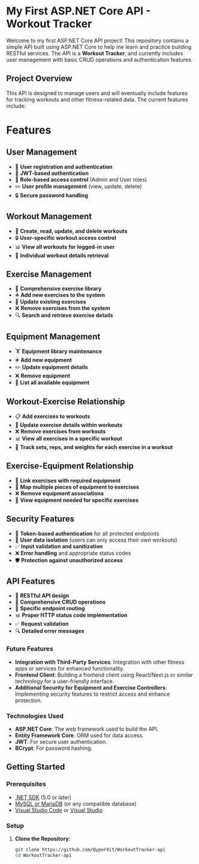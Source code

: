 # My First ASP.NET Core API - Workout Tracker

Welcome to my first ASP.NET Core API project! This repository contains a simple API built using ASP.NET Core to help me learn and practice building RESTful services. The API is a **Workout Tracker**, and currently includes user management with basic CRUD operations and authentication features.

## Project Overview

This API is designed to manage users and will eventually include features for tracking workouts and other fitness-related data. The current features include:

# Features

## User Management
- 👤 **User registration and authentication**
- 🔐 **JWT-based authentication**
- 👑 **Role-based access control** (Admin and User roles)
- ✏️ **User profile management** (view, update, delete)
- 🔒 **Secure password handling**

## Workout Management
- 📝 **Create, read, update, and delete workouts**
- 🔒 **User-specific workout access control**
- 📊 **View all workouts for logged-in user**
- 🎯 **Individual workout details retrieval**

## Exercise Management
- 💪 **Comprehensive exercise library**
- ➕ **Add new exercises to the system**
- 🔄 **Update existing exercises**
- ❌ **Remove exercises from the system**
- 🔍 **Search and retrieve exercise details**

## Equipment Management
- 🏋️ **Equipment library maintenance**
- ➕ **Add new equipment**
- ✏️ **Update equipment details**
- ❌ **Remove equipment**
- 📃 **List all available equipment**

## Workout-Exercise Relationship
- 📋 **Add exercises to workouts**
- 🔄 **Update exercise details within workouts**
- ❌ **Remove exercises from workouts**
- 📊 **View all exercises in a specific workout**
- 💪 **Track sets, reps, and weights for each exercise in a workout**

## Exercise-Equipment Relationship
- 🔗 **Link exercises with required equipment**
- 🎯 **Map multiple pieces of equipment to exercises**
- ❌ **Remove equipment associations**
- 📃 **View equipment needed for specific exercises**

## Security Features
- 🔐 **Token-based authentication** for all protected endpoints
- 👀 **User data isolation** (users can only access their own workouts)
- ✅ **Input validation and sanitization**
- ❌ **Error handling** and appropriate status codes
- 🛡️ **Protection against unauthorized access**

## API Features
- 🔄 **RESTful API design**
- 📝 **Comprehensive CRUD operations**
- 🎯 **Specific endpoint routing**
- 📊 **Proper HTTP status code implementation**
- ✅ **Request validation**
- 🔍 **Detailed error messages**


### Future Features
- **Integration with Third-Party Services**: Integration with other fitness apps or services for enhanced functionality.
- **Frontend Client**: Building a frontend client using React/Next.js or similar technology for a user-friendly interface.
- **Additional Security for Equipment and Exercise Controllers**: Implementing security features to restrict access and enhance protection.

### Technologies Used

- **ASP.NET Core**: The web framework used to build the API.
- **Entity Framework Core**: ORM used for data access.
- **JWT**: For secure user authentication.
- **BCrypt**: For password hashing.

## Getting Started

### Prerequisites

- [.NET SDK](https://dotnet.microsoft.com/download) (5.0 or later)
- [MySQL or MariaDB](https://dev.mysql.com/downloads/installer/) (or any compatible database)
- [Visual Studio Code](https://code.visualstudio.com/) or [Visual Studio](https://visualstudio.microsoft.com/)

### Setup

1. **Clone the Repository**:

   ```bash
   git clone https://github.com/QyperXit/WorkoutTracker-api
   cd WorkoutTracker-api
   ```
